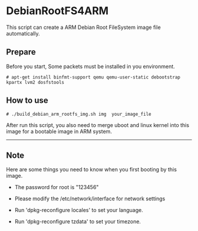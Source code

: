 DebianRootFS4ARM
================

This script can create a ARM Debian Root FileSystem image file automatically.


## Prepare

Before you start, Some packets must be installed in you environment.

    # apt-get install binfmt-support qemu qemu-user-static debootstrap kpartx lvm2 dosfstools

## How to use

    # ./build_debian_arm_rootfs_img.sh img  your_image_file

After run this script, you also need to merge uboot and linux kernel into this image for a bootable image in ARM system.

***

## Note

Here are some things you need to know when you first booting by this image.

- The password for root is "123456"

- Please modify the /etc/network/interface for network settings

- Run 'dpkg-reconfigure locales' to set your language.

- Run 'dpkg-reconfigure tzdata' to set your timezone.

 
